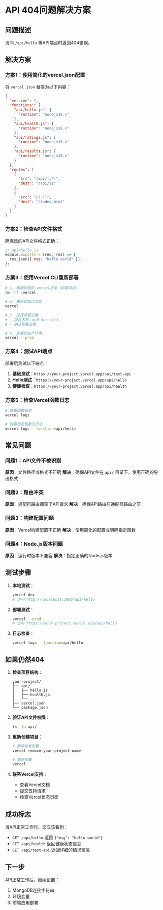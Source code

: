 # API 404问题解决方案

## 问题描述
访问 `/api/hello` 等API端点时返回404错误。

## 解决方案

### 方案1：使用简化的vercel.json配置

将 `vercel.json` 替换为以下内容：

```json
{
  "version": 2,
  "functions": {
    "api/hello.js": {
      "runtime": "nodejs18.x"
    },
    "api/health.js": {
      "runtime": "nodejs18.x"
    },
    "api/ratings.js": {
      "runtime": "nodejs18.x"
    },
    "api/results.js": {
      "runtime": "nodejs18.x"
    }
  },
  "routes": [
    {
      "src": "/api/(.*)",
      "dest": "/api/$1"
    },
    {
      "src": "/(.*)",
      "dest": "/index.html"
    }
  ]
}
```

### 方案2：检查API文件格式

确保您的API文件格式正确：

```javascript
// api/hello.js
module.exports = (req, res) => {
  res.json({ msg: "hello world" });
};
```

### 方案3：使用Vercel CLI重新部署

```bash
# 1. 删除现有的.vercel目录（如果存在）
rm -rf .vercel

# 2. 重新初始化项目
vercel

# 3. 选择项目设置
# - 项目名称：mnd-mos-test
# - 确认部署设置

# 4. 部署到生产环境
vercel --prod
```

### 方案4：测试API端点

部署后测试以下端点：

1. **基础测试**：`https://your-project.vercel.app/api/test-api`
2. **Hello测试**：`https://your-project.vercel.app/api/hello`
3. **健康检查**：`https://your-project.vercel.app/api/health`

### 方案5：检查Vercel函数日志

```bash
# 查看函数日志
vercel logs

# 查看特定函数的日志
vercel logs --function=api/hello
```

## 常见问题

### 问题1：API文件不被识别
**原因**：文件路径或格式不正确
**解决**：确保API文件在 `api/` 目录下，使用正确的导出格式

### 问题2：路由冲突
**原因**：通配符路由捕获了API请求
**解决**：确保API路由在通配符路由之前

### 问题3：构建配置问题
**原因**：Vercel构建配置不正确
**解决**：使用简化的配置或明确指定函数

### 问题4：Node.js版本问题
**原因**：运行时版本不兼容
**解决**：指定正确的Node.js版本

## 测试步骤

1. **本地测试**：
   ```bash
   vercel dev
   # 访问 http://localhost:3000/api/hello
   ```

2. **部署测试**：
   ```bash
   vercel --prod
   # 访问 https://your-project.vercel.app/api/hello
   ```

3. **日志检查**：
   ```bash
   vercel logs --function=api/hello
   ```

## 如果仍然404

1. **检查项目结构**：
   ```
   your-project/
   ├── api/
   │   ├── hello.js
   │   ├── health.js
   │   └── ...
   ├── vercel.json
   └── package.json
   ```

2. **验证API文件权限**：
   ```bash
   ls -la api/
   ```

3. **重新创建项目**：
   ```bash
   # 删除现有部署
   vercel remove your-project-name
   
   # 重新部署
   vercel
   ```

4. **联系Vercel支持**：
   - 查看Vercel文档
   - 提交支持请求
   - 检查Vercel状态页面

## 成功标志

当API正常工作时，您应该看到：

- `GET /api/hello` 返回 `{"msg": "hello world"}`
- `GET /api/health` 返回健康状态信息
- `GET /api/test-api` 返回详细的请求信息

## 下一步

API正常工作后，继续设置：
1. MongoDB连接字符串
2. 环境变量
3. 前端应用部署 